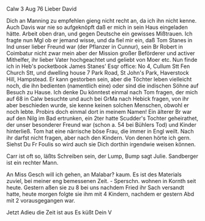  Calw 3 Aug 76
Lieber David

Dich an Manning zu empfehlen gieng nicht recht an, da ich ihn nicht kenne. Auch Davis war nie so aufgeknöpft daß er mich in sein Haus eingeladen hätte. Arbeit oben dran, und gegen Deutsche ein gewisses Mißtrauen. Ich fragte nun Mgl ob er jemand wisse, und da fiel mir ein, daß Tom Stanes in Ind unser lieber Freund war (der Pflanzer in Cunnur), sein Br Robert in Coimbatur nicht zwar mein aber der Mission großer Beförderer und activer Mithelfer, ihr lieber Vater hochgeachtet und geliebt von Moer etc. Nun finde ich in Heb's pocketbook James Stanes' Esqr office: No 4, Cullum Stt Fen Church Stt, und dwelling house 7 Park Road, St John's Park, Haverstock Hill, Hampstead. Er kann gestorben sein, aber die Töchter leben vielleicht noch, die ihn bedienten (namentlich eine) oder sind die indischen Söhne auf Besuch zu Hause. Ich denke Du könntest einmal nach Tom fragen, der mich auf 68 in Calw besuchte und auch bei GrMa nach Hebick fragen, von ihr aber beschieden wurde, sie kenne keinen solchen Menschen, obwohl er noch lebte. Probirs doch einmal dort in meinem Namen! Ein älterer Br war auf den Nilg im Bad ertrunken, ein 2ter hatte Scudder's Tochter geheirathet, der unser besonderer Freund war (schon a. 54 bei Bühlers Tod) und Kinder hinterließ. Tom hat eine närrische böse Frau, die immer in Engl weilt. Nach ihr darfst nicht fragen, aber nach den Kindern. Von denen hörte ich gern. Siehst Du Fr Foulis so wird auch sie Dich dorthin irgendwie weisen können.

Carr ist oft so, läßts Schreiben sein, der Lump, Bump sagt Julie. Sandberger ist ein rechter Mann.

An Miss Gesch will ich gehen, an Malabar? kaum. Es ist des Materials zuviel, bei meiner eng bemessenen Zeit. - Sperschn. wohnen in Kornth seit heute. Gestern aßen sie zu 8 bei uns nachdem Fried ihr Sach versandt hatte, heute morgen folgte sie ihm mit 4 Kindern, nachdem er gestern Abd mit 2 vorausgegangen war.

 Jetzt Adieu die Zeit ist aus
 Es küßt Dein V
